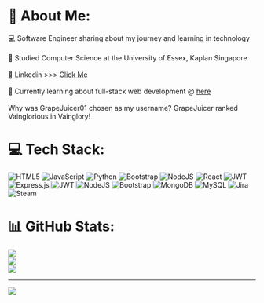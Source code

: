 # 💫 About Me:
💻 Software Engineer sharing about my journey and learning in technology<br/><br>🥊 Studied Computer Science at the University of Essex, Kaplan Singapore<br/><br>📐 Linkedin >>> [Click Me](https://www.linkedin.com/in/marcus-chua-7a5491203/)<br/><br>🗿 Currently learning about full-stack web development @ [here](https://www.udemy.com/course/the-web-developer-bootcamp/?couponCode=CMCPSALE24)<br/><br>Why was GrapeJuicer01 chosen as my username? GrapeJuicer ranked Vainglorious in Vainglory!

# 💻 Tech Stack:
![HTML5](https://img.shields.io/badge/html5-%23E34F26.svg?style=for-the-badge&logo=html5&logoColor=white) ![JavaScript](https://img.shields.io/badge/javascript-%23323330.svg?style=for-the-badge&logo=javascript&logoColor=%23F7DF1E) ![Python](https://img.shields.io/badge/python-3670A0?style=for-the-badge&logo=python&logoColor=ffdd54) ![Bootstrap](https://img.shields.io/badge/bootstrap-%238511FA.svg?style=for-the-badge&logo=bootstrap&logoColor=white) ![NodeJS](https://img.shields.io/badge/node.js-6DA55F?style=for-the-badge&logo=node.js&logoColor=white) ![React](https://img.shields.io/badge/react-%2320232a.svg?style=for-the-badge&logo=react&logoColor=%2361DAFB) ![JWT](https://img.shields.io/badge/JWT-black?style=for-the-badge&logo=JSON%20web%20tokens) ![Express.js](https://img.shields.io/badge/express.js-%23404d59.svg?style=for-the-badge&logo=express&logoColor=%2361DAFB) ![JWT](https://img.shields.io/badge/JWT-black?style=for-the-badge&logo=JSON%20web%20tokens) ![NodeJS](https://img.shields.io/badge/node.js-6DA55F?style=for-the-badge&logo=node.js&logoColor=white) ![Bootstrap](https://img.shields.io/badge/bootstrap-%238511FA.svg?style=for-the-badge&logo=bootstrap&logoColor=white) ![MongoDB](https://img.shields.io/badge/MongoDB-%234ea94b.svg?style=for-the-badge&logo=mongodb&logoColor=white) ![MySQL](https://img.shields.io/badge/mysql-4479A1.svg?style=for-the-badge&logo=mysql&logoColor=white) ![Jira](https://img.shields.io/badge/jira-%230A0FFF.svg?style=for-the-badge&logo=jira&logoColor=white) ![Steam](https://img.shields.io/badge/steam-%23000000.svg?style=for-the-badge&logo=steam&logoColor=white)
# 📊 GitHub Stats:
![](https://github-readme-stats.vercel.app/api?username=GrapeJuicer01&theme=dark&hide_border=true&include_all_commits=true&count_private=false)<br/>
![](https://github-readme-streak-stats.herokuapp.com/?user=GrapeJuicer01&theme=dark&hide_border=true)<br/>
![](https://github-readme-stats.vercel.app/api/top-langs/?username=GrapeJuicer01&theme=dark&hide_border=true&include_all_commits=true&count_private=false&layout=compact)

---
[![](https://visitcount.itsvg.in/api?id=GrapeJuicer01&icon=5&color=0)](https://visitcount.itsvg.in)

<!-- Proudly created with GPRM ( https://gprm.itsvg.in ) -->
